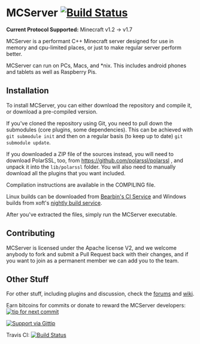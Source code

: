 MCServer [![Build Status](https://travis-ci.org/mc-server/MCServer.png?branch=master)](https://travis-ci.org/mc-server/MCServer)
========

**Current Protocol Supported:** Minecraft v1.2 -> v1.7

MCServer is a performant C++ Minecraft server designed for use in memory and cpu-limited places, or just to make regular server perform better.

MCServer can run on PCs, Macs, and *nix. This includes android phones and tablets as well as Raspberry Pis. 

Installation
------------

To install MCServer, you can either download the repository and compile it, or download a pre-compiled version.

If you've cloned the repository using Git, you need to pull down the submodules (core plugins, some dependencies). This can be achieved with `git submodule init` and then on a regular basis (to keep up to date) `git submodule update`.

If you downloaded a ZIP file of the sources instead, you will need to download PolarSSL, too, from https://github.com/polarssl/polarssl , and unpack it into the `lib/polarssl` folder. You will also need to manually download all the plugins that you want included.

Compilation instructions are available in the COMPILING file.

Linux builds can be downloaded from [Bearbin's CI Service](http://ci.bearbin.net) and Windows builds from xoft's [nightly build service](http://mc-server.xoft.cz).

After you've extracted the files, simply run the MCServer executable.

Contributing
------------

MCServer is licensed under the Apache license V2, and we welcome anybody to fork and submit a Pull Request back with their changes, and if you want to join as a permanent member we can add you to the team.

Other Stuff
-----------

For other stuff, including plugins and discussion, check the [forums](http://forum.mc-server.org) and [wiki](http://wiki.mc-server.org/).

Earn bitcoins for commits or donate to reward the MCServer developers: [![tip for next commit](http://tip4commit.com/projects/74.svg)](http://tip4commit.com/projects/74)

[![Support via Gittip](https://rawgithub.com/twolfson/gittip-badge/0.2.0/dist/gittip.png)](https://www.gittip.com/USERNAME/)

Travis CI: [![Build Status](https://travis-ci.org/mc-server/MCServer.png?branch=master)](https://travis-ci.org/mc-server/MCServer)

